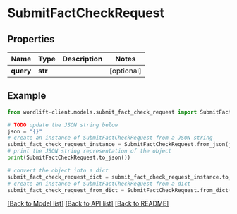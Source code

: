 # SubmitFactCheckRequest


## Properties

Name | Type | Description | Notes
------------ | ------------- | ------------- | -------------
**query** | **str** |  | [optional] 

## Example

```python
from wordlift-client.models.submit_fact_check_request import SubmitFactCheckRequest

# TODO update the JSON string below
json = "{}"
# create an instance of SubmitFactCheckRequest from a JSON string
submit_fact_check_request_instance = SubmitFactCheckRequest.from_json(json)
# print the JSON string representation of the object
print(SubmitFactCheckRequest.to_json())

# convert the object into a dict
submit_fact_check_request_dict = submit_fact_check_request_instance.to_dict()
# create an instance of SubmitFactCheckRequest from a dict
submit_fact_check_request_from_dict = SubmitFactCheckRequest.from_dict(submit_fact_check_request_dict)
```
[[Back to Model list]](../README.md#documentation-for-models) [[Back to API list]](../README.md#documentation-for-api-endpoints) [[Back to README]](../README.md)


